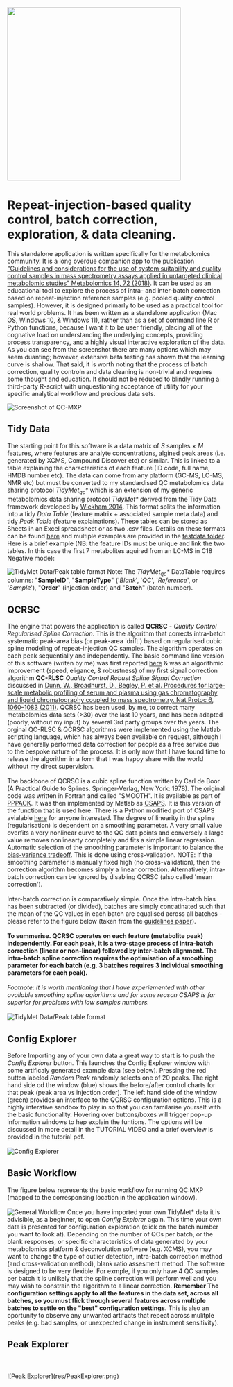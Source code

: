 <img src="res/QCMXPz.png" width="400" style="left">

# Repeat-injection-based quality control, batch correction, exploration, &amp; data cleaning.

This standalone application is written specifically for the metabolomics community. It is a long overdue companion app to the publication ["Guidelines and considerations for the use of system suitability and quality control samples in mass spectrometry assays applied in untargeted clinical metabolomic studies" Metabolomics 14, 72 (2018)](https://link.springer.com/article/10.1007/s11306-018-1367-3). It can be used as an educational tool to explore the process of intra- and inter-batch correction based on repeat-injection reference samples (e.g. pooled quality control samples). However, it is designed primarly to be used as a practical tool for real world problems. It has been written as a standalone application (Mac OS, Windows 10, & Windows 11), rather than as a set of command line R or Python functions, because I want it to be user friendly, placing all of the cognative load on understanding the underlying concepts, providing process transparency, and a highly visual interactive exploration of the data. As you can see from the screenshot there are many options which may seem duanting; however, extensive beta testing has shown that the learning curve is shallow. That said, it is worth noting that the process of batch correction, quality controln and data cleaning is non-trivial and requires some thought and education. It should not be reduced to blindly running a third-party R-script with unquestioning acceptance of utility for your specific analytical workflow and precious data sets. 

![Screenshot of QC-MXP](res/Screenshot.png)   

## Tidy Data
The starting point for this software is a data matrix of *S* samples &#215; *M* features, where features are analyte concentrations, algined peak areas (i.e. generated by XCMS, Compound Discover etc) or similar. This is linked to a table explaining the characteristics of each feature (ID code, full name, HMDB number etc). The data can come from any platform (GC-MS, LC-MS, NMR etc) but must be converted to my standardised QC metabolomics data sharing protocol *TidyMet<sub>qc</sub>\** which is an extension of my generic metabolomics data sharing protocol *TidyMet\** derived from the Tidy Data framework developed by [Wickham 2014](https://www.jstatsoft.org/article/view/v059i10). This format splits the information into a tidy *Data Table* (feature matrix + associated sample meta data) and tidy *Peak Table* (feature explainations). These tables can be stored as Sheets in an Excel spreadsheet or as two .csv files. Details on these formats can be found [here](https://github.com/broadhurstdavid/TidyMet) and multiple examples are provided in the [testdata folder](https://github.com/broadhurstdavid/QC-MXP/tree/main/testdata). Here is a brief example (NB: the feature IDs must be unique and link the two tables. In this case the first 7 metabolites aquired from an LC-MS in C18 Negative mode):

![TidyMet Data/Peak table format](res/TidyExample.png)
Note: The *TidyMet<sub>qc</sub>\** DataTable requires columns: "**SampleID**", "**SampleType**" ('*Blank*', '*QC*', '*Reference*', or '*Sample*'), "**Order**" (injection order) and "**Batch**" (batch number). 
## QCRSC
The engine that powers the application is called **QCRSC** - *Quality Control Regularised Spline Correction*. This is the algorithm that corrects intra-batch systematic peak-area bias (or peak-area 'drift') based on regularised cubic spline modeling of repeat-injection QC samples. The algorithm operates on each peak sequentially and independently. The basic command line version of this software (writen by me) was first reported [here](https://link.springer.com/article/10.1007/s00216-013-6856-7) & was an algorithmic improvement (speed, eligance, & robustness) of my first signal correction algorithm **QC-RLSC** *Quality Control Robust Spline Signal Correction* discussed in [Dunn, W., Broadhurst, D., Begley, P. et al. Procedures for large-scale metabolic profiling of serum and plasma using gas chromatography and liquid chromatography coupled to mass spectrometry. Nat Protoc 6, 1060–1083 (2011)](https://www.nature.com/articles/nprot.2011.335#citeas). QCRSC has been used, by me, to correct many metabolomics data sets (>30) over the last 10 years, and has been adapted (poorly, without my input) by several 3rd party groups over the years. The orginal QC-RLSC & QCRSC algorithms were implemented using the Matlab scripting language, which has always been available on request, although I have generally performed data correction for people as a free service due to the bespoke nature of the process. It is only now that I have found time to release the algorithm in a form that I was happy share with the world without my direct supervision.
<br />
<br />
The backbone of QCRSC is a cubic spline function written by Carl de Boor (A Practical Guide to Splines. Springer-Verlag, New York: 1978). The original code was written in Fortran and called "SMOOTH". It is available as part of [PPPACK](https://www.netlib.org/pppack/). It was then implemented by Matlab as [CSAPS](https://www.mathworks.com/help/curvefit/csaps.html). It is this version of the function that is used here. There is a Python modified port of CSAPS avialable [here](https://github.com/espdev/csaps) for anyone interested. The degree of linearity in the spline (regularisation) is dependent on a smoothing parameter. A very small value overfits a very nonlinear curve to the QC data points and conversely a large value removes nonlinearty completely and fits a simple linear regression. Automatic selection of the smoothing parameter is important to balance the [bias-variance tradeoff](https://mlu-explain.github.io/bias-variance/). This is done using cross-validation. NOTE: if the smoothing paramater is manually fixed high (no cross-validation), then the correction algorithm becomes simply a linear correction. Alternatively, intra-batch correction can be ignored by disabling QCRSC (also called 'mean correction').
<br />
<br />
Inter-batch correction is comparatively simple. Once the Intra-batch bias has been subtracted (or divided), batches are simply concatinated such that the mean of the QC values in each batch are equalised across all batches - please refer to the figure below (taken from the [guidelines paper](https://link.springer.com/article/10.1007/s11306-018-1367-3)).
<br />
<br />
**To summerise. QCRSC operates on each feature (metabolite peak) independently. For each peak, it is a two-stage process of intra-batch correction (linear or non-linear) followed by inter-batch alignment. The intra-batch spline correction requires the optimisation of a smoothing parameter for each batch (e.g. 3 batches requires 3 individual smoothing parameters for each peak).**
<br />
<br />
*Footnote: It is worth mentioning that I have experiemented with other available smoothing spline aglorithms and for some reason CSAPS is far superior for problems with low samples numbers.*
<br />
<br />
![TidyMet Data/Peak table format](res/interbatchcorrection.png)
## Config Explorer
Before Importing any of your own data a great way to start is to push the *Config Explorer* button. This launches the Config Explorer window with some artificaly generated example data (see below). Pressing the red button labeled *Random Peak* randomly selects one of 20 peaks. The right hand side od the window (blue) shows the before/after control charts for that peak (peak area vs injection order). The left hand side of the window (green) provides an interface to the QCRSC configuration options. This is a highly interative sandbox to play in so that you can familarise yourself with the basic functionality. Hovering over buttons/boxes will trigger pop-up information windows to hep explain the funtions. The options will be discussed in more detail in the TUTORIAL VIDEO and a brief overview is provided in the tutorial pdf.
<br />
<br />
![Config Explorer](res/ConfigExplorer.png)
## Basic Workflow
The figure below represents the basic workflow for running QC:MXP (mapped to the corresponsing location in the application window). 
<br />
<br />
![General Workflow](res/Workflow.png)
Once you have imported your own TidyMet\* data it is advisible, as a beginner, to open *Config Explorer* again. This time your own data is presented for configuration exploration (click on the batch number you want to look at). Depending on the number of QCs per batch, or the blank responses, or specific characteristics of data generated by your metabolomics platform & deconvolution software (e.g. XCMS), you may want to change the type of outlier detection, intra-batch correction method (and cross-validation method), blank ratio assesment method. The software is designed to be very flexible. For exmple, if you only have 4 QC samples per batch it is unlikely that the spline correction will perform well and you may wish to constrain the algorithm to a linear correction. **Remember The configuration settings apply to all the features in the data set, across all batches, so you must flick through several features across multiple batches to settle on the "best" configuration settings**. This is also an oportunity to observe any unwanted artifacts that repeat across mulitple peaks (e.g. bad samples, or unexpected change in instrument sensitivity).

## Peak Explorer
<br />
<br />
![Peak Explorer](res/PeakExplorer.png)
